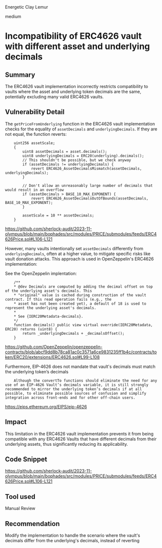 Energetic Clay Lemur

medium

# Incompatibility of ERC4626 vault with different asset and underlying decimals

## Summary

The ERC4626 vault implementation incorrectly restricts compatibility to vaults where the asset and underlying token decimals are the same, potentially excluding many valid ERC4626 vaults.

## Vulnerability Detail

The `getPriceFromUnderlying` function in the ERC4626 vault implementation checks for the equality of `assetDecimals` and `underlyingDecimals`. If they are not equal, the function reverts:

        uint256 assetScale;
        {
            uint8 assetDecimals = asset.decimals();
            uint8 underlyingDecimals = ERC20(underlying).decimals();
            // This shouldn't be possible, but we check anyway
            if (assetDecimals != underlyingDecimals) {
                revert ERC4626_AssetDecimalsMismatch(assetDecimals, underlyingDecimals);
            }

            // Don't allow an unreasonably large number of decimals that would result in an overflow
            if (assetDecimals > BASE_10_MAX_EXPONENT) {
                revert ERC4626_AssetDecimalsOutOfBounds(assetDecimals, BASE_10_MAX_EXPONENT);
            }

            assetScale = 10 ** assetDecimals;
        }

https://github.com/sherlock-audit/2023-11-olympus/blob/main/bophades/src/modules/PRICE/submodules/feeds/ERC4626Price.sol#L106-L121

However, many vaults intentionally set `assetDecimals` differently from `underlyingDecimals`, often at a higher value, to mitigate specific risks like vault donation attacks. This approach is used in OpenZeppelin's ERC4626 implementation:

See the OpenZeppelin implentation:

        /**
        * @dev Decimals are computed by adding the decimal offset on top of the underlying asset's decimals. This
        * "original" value is cached during construction of the vault contract. If this read operation fails (e.g., the
        * asset has not been created yet), a default of 18 is used to represent the underlying asset's decimals.
        *
        * See {IERC20Metadata-decimals}.
        */
        function decimals() public view virtual override(IERC20Metadata, ERC20) returns (uint8) {
            return _underlyingDecimals + _decimalsOffset();
        }

https://github.com/OpenZeppelin/openzeppelin-contracts/blob/abcf9dd8b78ca81ac0c3571a6ce9831235ff1b4c/contracts/token/ERC20/extensions/ERC4626.sol#L99-L108

Furthermore, EIP-4626 does not mandate that vault's decimals must match the underlying token’s decimals

        Although the convertTo functions should eliminate the need for any use of an EIP-4626 Vault’s decimals variable, it is still strongly recommended to mirror the underlying token’s decimals if at all possible, to eliminate possible sources of confusion and simplify integration across front-ends and for other off-chain users.

https://eips.ethereum.org/EIPS/eip-4626

## Impact

This limitation in the ERC4626 vault implementation prevents it from being compatible with any ERC4626 Vaults that have different decimals from their underlying assets, thus significantly reducing its applicability.

## Code Snippet

https://github.com/sherlock-audit/2023-11-olympus/blob/main/bophades/src/modules/PRICE/submodules/feeds/ERC4626Price.sol#L106-L121

## Tool used

Manual Review

## Recommendation

Modify the implementation to handle the scenario where the vault's decimals differ from the underlying's decimals, instead of reverting